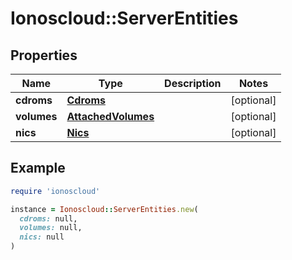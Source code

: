 # Ionoscloud::ServerEntities

## Properties

| Name | Type | Description | Notes |
| ---- | ---- | ----------- | ----- |
| **cdroms** | [**Cdroms**](Cdroms.md) |  | [optional] |
| **volumes** | [**AttachedVolumes**](AttachedVolumes.md) |  | [optional] |
| **nics** | [**Nics**](Nics.md) |  | [optional] |

## Example

```ruby
require 'ionoscloud'

instance = Ionoscloud::ServerEntities.new(
  cdroms: null,
  volumes: null,
  nics: null
)
```

